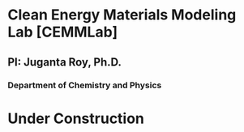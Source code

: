 # Clean Energy Materials Modeling Lab [CEMMLab]
## PI: Juganta Roy, Ph.D.
### Department of Chemistry and Physics


# Under Construction
